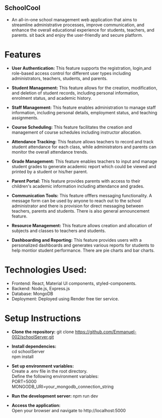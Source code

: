 ## SchoolCool

*   An all-in-one school management web application that aims to streamline administrative processes, improve communication, and enhance the overall educational experience for students, teachers, and parents. sit back and enjoy the user-friendly and secure platform.

# Features
*   **User Authentication:** This feature supports the registration, login,and role-based access control for different user types including administrators, teachers, students, and parents.

*   **Student Management:** This feature allows for the creation, modification, and deletion of student records, including personal information, enrolment status, and academic history.

*   **Staff Management:** This feature enables administration to manage staff information, including personal details, employment status, and teaching assignments.

* **Course Scheduling:** This feature facilitates the creation and management of course schedules including instructor allocation.

* **Attendance Tracking:** This feature allows teachers to record and track student attendance for each class, while administrators and parents can monitor the overall attendance trends.

* **Grade Management:** This feature enables teachers to input and manage student grades to generate academic report which could be viewed and printed by a student or his/her parent.

* **Parent Portal:** This feature provides parents with access to their children's academic information including attendance and grades.

* **Communication Tools:** This feature offfers messaging functionality. A message form can be used by anyone to reach out to the school administrator and there is provision for direct messaging between teachers, parents and students. There is also general announcement feature.

* **Resource Management:** This feature allows creation and allocation of subjects and classes to teachers and students.

* **Dashboarding and Reporting:** This feature provides users with a personalized dashboards and generates various reports for students to help montior student performance. There are pie charts and bar charts.

#   Technologies Used:

*   Frontend: React, Material UI components, styled-components.
*   Backend: Node.js, Express.js
*   Database: MongoDB
*   Deployment: Deployed using Render free tier service.

#   Setup Instructions
*   **Clone the repository:**
git clone https://github.com/Emmanuel-002/schoolServer.git

*   **Install dependencies:**<br />
cd schoolServer <br />
npm install

*   **Set up environment variables:**<br />
Create a .env file in the root directory.<br />
Define the following environment variables:<br />
PORT=5000<br />
MONGODB_URI=your_mongodb_connection_string

*   **Run the development server:**
npm run dev

*   **Access the application:**<br />
Open your browser and navigate to http://localhost:5000

